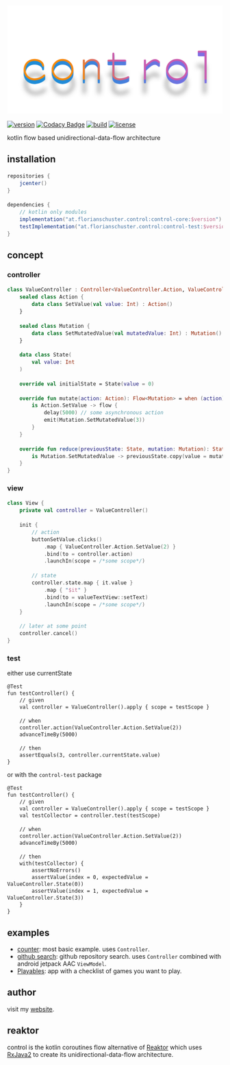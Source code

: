 ![logo](.media/control.png)

[![version](https://img.shields.io/github/v/tag/floschu/control?color=blue&label=version)](https://bintray.com/flosch/control) [![Codacy Badge](https://api.codacy.com/project/badge/Grade/39072347acb94bf79651d7f16bfa63ca)](https://www.codacy.com/manual/floschu/control?utm_source=github.com&amp;utm_medium=referral&amp;utm_content=floschu/control&amp;utm_campaign=Badge_Grade) [![build](https://github.com/floschu/control/workflows/build/badge.svg)](https://github.com/floschu/control/actions) [![license](https://img.shields.io/badge/license-Apache%202.0-blue.svg)](LICENSE)

kotlin flow based unidirectional-data-flow architecture

## installation

``` groovy
repositories {
    jcenter()
}

dependencies {
    // kotlin only modules
    implementation("at.florianschuster.control:control-core:$version")
    testImplementation("at.florianschuster.control:control-test:$version")
}
```

## concept

### controller

``` kotlin
class ValueController : Controller<ValueController.Action, ValueController.Mutation, ValueController.State> {
    sealed class Action {
        data class SetValue(val value: Int) : Action()
    }
 
    sealed class Mutation {
        data class SetMutatedValue(val mutatedValue: Int) : Mutation()
    }
 
    data class State(
        val value: Int
    )
 
    override val initialState = State(value = 0)
    
    override fun mutate(action: Action): Flow<Mutation> = when (action) {
        is Action.SetValue -> flow {
            delay(5000) // some asynchronous action
            emit(Mutation.SetMutatedValue(3))
        }
    }

    override fun reduce(previousState: State, mutation: Mutation): State = when (mutation) {
        is Mutation.SetMutatedValue -> previousState.copy(value = mutation.mutatedValue)
    }
}
```

### view

``` kotlin
class View {
    private val controller = ValueController()
    
    init {
        // action
        buttonSetValue.clicks()
            .map { ValueController.Action.SetValue(2) }
            .bind(to = controller.action)
            .launchIn(scope = /*some scope*/)
            
        // state
        controller.state.map { it.value }
            .map { "$it" }
            .bind(to = valueTextView::setText)
            .launchIn(scope = /*some scope*/)
    }
    
    // later at some point
    controller.cancel()
}
```

### test

either use currentState

``` koltlin
@Test
fun testController() {
    // given
    val controller = ValueController().apply { scope = testScope }
    
    // when
    controller.action(ValueController.Action.SetValue(2))
    advanceTimeBy(5000)
    
    // then
    assertEquals(3, controller.currentState.value)
}
```

or with the `control-test` package

``` koltlin
@Test
fun testController() {
    // given
    val controller = ValueController().apply { scope = testScope }
    val testCollector = controller.test(testScope)
    
    // when
    controller.action(ValueController.Action.SetValue(2))
    advanceTimeBy(5000)
    
    // then
    with(testCollector) {
        assertNoErrors()
        assertValue(index = 0, expectedValue = ValueController.State(0))
        assertValue(index = 1, expectedValue = ValueController.State(3))
    }
}
```

## examples

*   [counter](example-counter): most basic example. uses `Controller`.
*   [github search](example-github): github repository search. uses `Controller` combined with android jetpack AAC `ViewModel`.
*   [Playables](https://github.com/floschu/Playables): app with a checklist of games you want to play.

## author

visit my [website](https://florianschuster.at/).

## reaktor

control is the kotlin coroutines flow alternative of [Reaktor](https://github.com/floschu/Reaktor/) which uses [RxJava2](https://github.com/ReactiveX/RxJava) to create its unidirectional-data-flow architecture.
